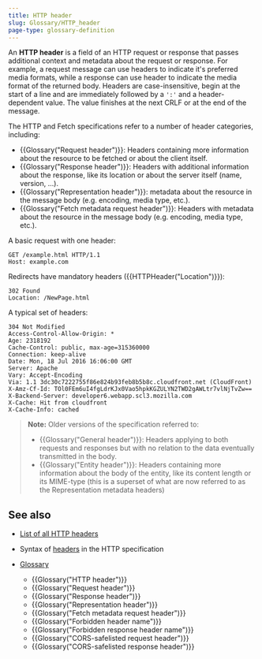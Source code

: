 ```yaml
---
title: HTTP header
slug: Glossary/HTTP_header
page-type: glossary-definition
---
```


An **HTTP header** is a field of an HTTP request or response that passes additional context and metadata about the request or response. For example, a request message can use headers to indicate it's preferred media formats, while a response can use header to indicate the media format of the returned body. Headers are case-insensitive, begin at the start of a line and are immediately followed by a `':'` and a header-dependent value. The value finishes at the next CRLF or at the end of the message.

The HTTP and Fetch specifications refer to a number of header categories, including:

- {{Glossary("Request header")}}: Headers containing more information about the resource to be fetched or about the client itself.
- {{Glossary("Response header")}}: Headers with additional information about the response, like its location or about the server itself (name, version, …).
- {{Glossary("Representation header")}}: metadata about the resource in the message body (e.g. encoding, media type, etc.).
- {{Glossary("Fetch metadata request header")}}: Headers with metadata about the resource in the message body (e.g. encoding, media type, etc.).

A basic request with one header:

```http
GET /example.html HTTP/1.1
Host: example.com
```

Redirects have mandatory headers ({{HTTPHeader("Location")}}):

```http
302 Found
Location: /NewPage.html
```

A typical set of headers:

```http
304 Not Modified
Access-Control-Allow-Origin: *
Age: 2318192
Cache-Control: public, max-age=315360000
Connection: keep-alive
Date: Mon, 18 Jul 2016 16:06:00 GMT
Server: Apache
Vary: Accept-Encoding
Via: 1.1 3dc30c7222755f86e824b93feb8b5b8c.cloudfront.net (CloudFront)
X-Amz-Cf-Id: TOl0FEm6uI4fgLdrKJx0Vao5hpkKGZULYN2TWD2gAWLtr7vlNjTvZw==
X-Backend-Server: developer6.webapp.scl3.mozilla.com
X-Cache: Hit from cloudfront
X-Cache-Info: cached
```

> **Note:** Older versions of the specification referred to:
>
> - {{Glossary("General header")}}: Headers applying to both requests and responses but with no relation to the data eventually transmitted in the body.
> - {{Glossary("Entity header")}}: Headers containing more information about the body of the entity, like its content length or its MIME-type (this is a superset of what are now referred to as the Representation metadata headers)

## See also

- [List of all HTTP headers](/en-US/docs/Web/HTTP/Headers)
- Syntax of [headers](https://datatracker.ietf.org/doc/html/rfc7230#section-3.2) in the HTTP specification
- [Glossary](/en-US/docs/Glossary)

  - {{Glossary("HTTP header")}}
  - {{Glossary("Request header")}}
  - {{Glossary("Response header")}}
  - {{Glossary("Representation header")}}
  - {{Glossary("Fetch metadata request header")}}
  - {{Glossary("Forbidden header name")}}
  - {{Glossary("Forbidden response header name")}}
  - {{Glossary("CORS-safelisted request header")}}
  - {{Glossary("CORS-safelisted response header")}}
